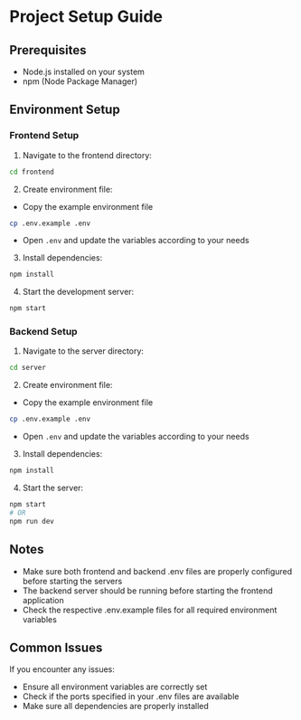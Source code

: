 # Project Setup Guide

## Prerequisites
- Node.js installed on your system
- npm (Node Package Manager)

## Environment Setup

### Frontend Setup
1. Navigate to the frontend directory:
```bash
cd frontend
```

2. Create environment file:
- Copy the example environment file
```bash
cp .env.example .env
```
- Open `.env` and update the variables according to your needs

3. Install dependencies:
```bash
npm install
```

4. Start the development server:
```bash
npm start
```

### Backend Setup
1. Navigate to the server directory:
```bash
cd server
```

2. Create environment file:
- Copy the example environment file
```bash
cp .env.example .env
```
- Open `.env` and update the variables according to your needs

3. Install dependencies:
```bash
npm install
```

4. Start the server:
```bash
npm start
# OR
npm run dev
```

## Notes
- Make sure both frontend and backend .env files are properly configured before starting the servers
- The backend server should be running before starting the frontend application
- Check the respective .env.example files for all required environment variables

## Common Issues
If you encounter any issues:
- Ensure all environment variables are correctly set
- Check if the ports specified in your .env files are available
- Make sure all dependencies are properly installed